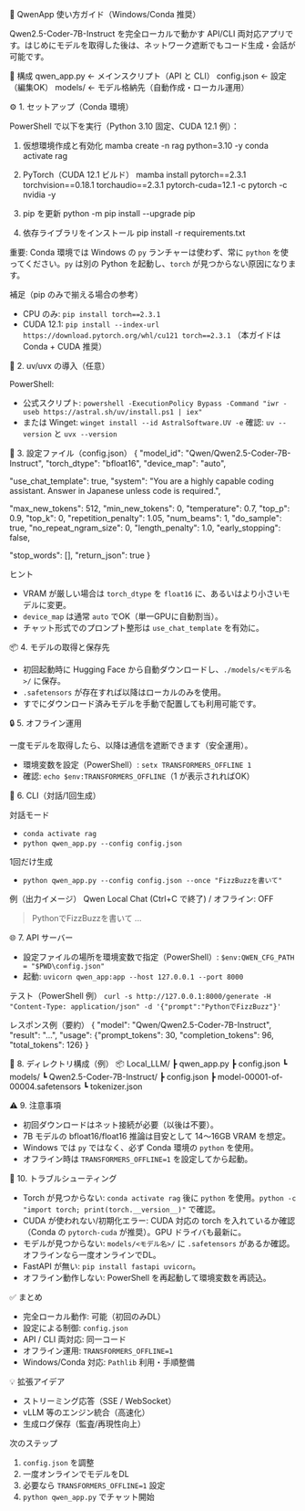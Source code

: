 🧠 QwenApp 使い方ガイド（Windows/Conda 推奨）

Qwen2.5-Coder-7B-Instruct を完全ローカルで動かす API/CLI 両対応アプリです。はじめにモデルを取得した後は、ネットワーク遮断でもコード生成・会話が可能です。

📁 構成
qwen_app.py           ← メインスクリプト（API と CLI）
config.json           ← 設定（編集OK）
models/               ← モデル格納先（自動作成・ローカル運用）

⚙️ 1. セットアップ（Conda 環境）

PowerShell で以下を実行（Python 3.10 固定、CUDA 12.1 例）：

1) 仮想環境作成と有効化
  mamba create -n rag python=3.10 -y
  conda activate rag

2) PyTorch（CUDA 12.1 ビルド）
  mamba install pytorch==2.3.1 torchvision==0.18.1 torchaudio==2.3.1 pytorch-cuda=12.1 -c pytorch -c nvidia -y

3) pip を更新
  python -m pip install --upgrade pip

4) 依存ライブラリをインストール
  pip install -r requirements.txt

重要: Conda 環境では Windows の `py` ランチャーは使わず、常に `python` を使ってください。`py` は別の Python を起動し、`torch` が見つからない原因になります。

補足（pip のみで揃える場合の参考）
- CPU のみ: `pip install torch==2.3.1`
- CUDA 12.1: `pip install --index-url https://download.pytorch.org/whl/cu121 torch==2.3.1`
（本ガイドは Conda + CUDA 推奨）

🧰 2. uv/uvx の導入（任意）

PowerShell:
- 公式スクリプト: `powershell -ExecutionPolicy Bypass -Command "iwr -useb https://astral.sh/uv/install.ps1 | iex"`
- または Winget: `winget install --id AstralSoftware.UV -e`
確認: `uv --version` と `uvx --version`

🧩 3. 設定ファイル（config.json）
{
  "model_id": "Qwen/Qwen2.5-Coder-7B-Instruct",
  "torch_dtype": "bfloat16",
  "device_map": "auto",

  "use_chat_template": true,
  "system": "You are a highly capable coding assistant. Answer in Japanese unless code is required.",

  "max_new_tokens": 512,
  "min_new_tokens": 0,
  "temperature": 0.7,
  "top_p": 0.9,
  "top_k": 0,
  "repetition_penalty": 1.05,
  "num_beams": 1,
  "do_sample": true,
  "no_repeat_ngram_size": 0,
  "length_penalty": 1.0,
  "early_stopping": false,

  "stop_words": [],
  "return_json": true
}

ヒント
- VRAM が厳しい場合は `torch_dtype` を `float16` に、あるいはより小さいモデルに変更。
- `device_map` は通常 `auto` でOK（単一GPUに自動割当）。
- チャット形式でのプロンプト整形は `use_chat_template` を有効に。

📦 4. モデルの取得と保存先

- 初回起動時に Hugging Face から自動ダウンロードし、`./models/<モデル名>/` に保存。
- `.safetensors` が存在すれば以降はローカルのみを使用。
- すでにダウンロード済みモデルを手動で配置しても利用可能です。

🔒 5. オフライン運用

一度モデルを取得したら、以降は通信を遮断できます（安全運用）。
- 環境変数を設定（PowerShell）: `setx TRANSFORMERS_OFFLINE 1`
- 確認: `echo $env:TRANSFORMERS_OFFLINE`（1 が表示されればOK）

💬 6. CLI（対話/1回生成）

対話モード
- `conda activate rag`
- `python qwen_app.py --config config.json`

1回だけ生成
- `python qwen_app.py --config config.json --once "FizzBuzzを書いて"`

例（出力イメージ）
Qwen Local Chat (Ctrl+C で終了)  / オフライン: OFF
> PythonでFizzBuzzを書いて
...

🌐 7. API サーバー

- 設定ファイルの場所を環境変数で指定（PowerShell）:
  `$env:QWEN_CFG_PATH = "$PWD\config.json"`
- 起動: `uvicorn qwen_app:app --host 127.0.0.1 --port 8000`

テスト（PowerShell 例）
`curl -s http://127.0.0.1:8000/generate -H "Content-Type: application/json" -d '{"prompt":"PythonでFizzBuzz"}'`

レスポンス例（要約）
{
  "model": "Qwen/Qwen2.5-Coder-7B-Instruct",
  "result": "...",
  "usage": {"prompt_tokens": 30, "completion_tokens": 96, "total_tokens": 126}
}

🧱 8. ディレクトリ構成（例）
📦 Local_LLM/
 ┣ qwen_app.py
 ┣ config.json
 ┗ models/
    ┗ Qwen2.5-Coder-7B-Instruct/
       ┣ config.json
       ┣ model-00001-of-00004.safetensors
       ┗ tokenizer.json

⚠️ 9. 注意事項
- 初回ダウンロードはネット接続が必要（以後は不要）。
- 7B モデルの bfloat16/float16 推論は目安として 14〜16GB VRAM を想定。
- Windows では `py` ではなく、必ず Conda 環境の `python` を使用。
- オフライン時は `TRANSFORMERS_OFFLINE=1` を設定してから起動。

🔧 10. トラブルシューティング
- Torch が見つからない: `conda activate rag` 後に `python` を使用。`python -c "import torch; print(torch.__version__)"` で確認。
- CUDA が使われない/初期化エラー: CUDA 対応の torch を入れているか確認（Conda の `pytorch-cuda` が推奨）。GPU ドライバも最新に。
- モデルが見つからない: `models/<モデル名>/` に `.safetensors` があるか確認。オフラインなら一度オンラインでDL。
- FastAPI が無い: `pip install fastapi uvicorn`。
- オフライン動作しない: PowerShell を再起動して環境変数を再読込。

✅ まとめ
- 完全ローカル動作: 可能（初回のみDL）
- 設定による制御: `config.json`
- API / CLI 両対応: 同一コード
- オフライン運用: `TRANSFORMERS_OFFLINE=1`
- Windows/Conda 対応: `Pathlib` 利用・手順整備

💡 拡張アイデア
- ストリーミング応答（SSE / WebSocket）
- vLLM 等のエンジン統合（高速化）
- 生成ログ保存（監査/再現性向上）

次のステップ
1) `config.json` を調整
2) 一度オンラインでモデルをDL
3) 必要なら `TRANSFORMERS_OFFLINE=1` 設定
4) `python qwen_app.py` でチャット開始
